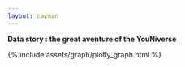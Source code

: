 ```yaml
---
layout: cayman
---
```


**Data story : the great aventure of the YouNiverse**

{% include assets/graph/plotly_graph.html %}

